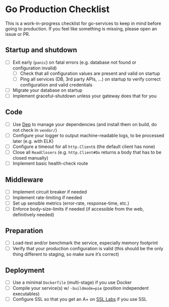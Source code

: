  # Go Production Checklist

This is a work-in-progress checklist for go-services to keep in mind before going to production. 
If you feel like something is missing, please open an issue or PR.

## Startup and shutdown
- [ ] Exit early (`panic`) on fatal errors (e.g. database not found or configuration invalid) 
  - [ ] Check that all configuration values are present and valid on startup
  - [ ] Ping all services (DB, 3rd party APIs, ...) on startup to verify correct configuration and valid credentials
- [ ] Migrate your database on startup
- [ ] Implement graceful-shutdown unless your gateway does that for you

## Code
- [ ] Use [Dep](https://github.com/golang/dep) to manage your dependencies (and install them on build, do not check in `vendor/`)
- [ ] Configure your logger to output machine-readable logs, to be processed later (e.g. with ELK)
- [ ] Configure a timeout for all `http.Client`s (the default client has none)
- [ ] Close all `ReadClosers` (e.g. `http.Client#Do` returns a body that has to be closed manually)
- [ ] Implement basic health-check route

## Middleware
- [ ] Implement circuit breaker if needed
- [ ] Implement rate-limiting if needed 
- [ ] Set up sensible metrics (error-rate, response-time, etc.)
- [ ] Enforce body-size-limits if needed (if accessible from the web, definitively needed)

## Preparation
- [ ] Load-test and/or benchmark the service, especially memory footprint
- [ ] Verify that your production configuration is valid (this should be the only thing different to staging, so make sure it’s correct)

## Deployment
- [ ] Use a minimal `Dockerfile` (multi-stage) if you use Docker
- [ ] Compile your service(s) w/ `-buildmode=pie` (position independent executables)
- [ ] Configure SSL so that you get an A+ on [SSL Labs](https://www.ssllabs.com/) if you use SSL
